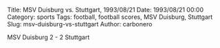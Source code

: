 Title: MSV Duisburg vs. Stuttgart, 1993/08/21
Date: 1993/08/21 00:00
Category: sports
Tags: football, football scores, MSV Duisburg, Stuttgart
Slug: msv-duisburg-vs-stuttgart
Author: carbonero


MSV Duisburg 2 - 2 Stuttgart
